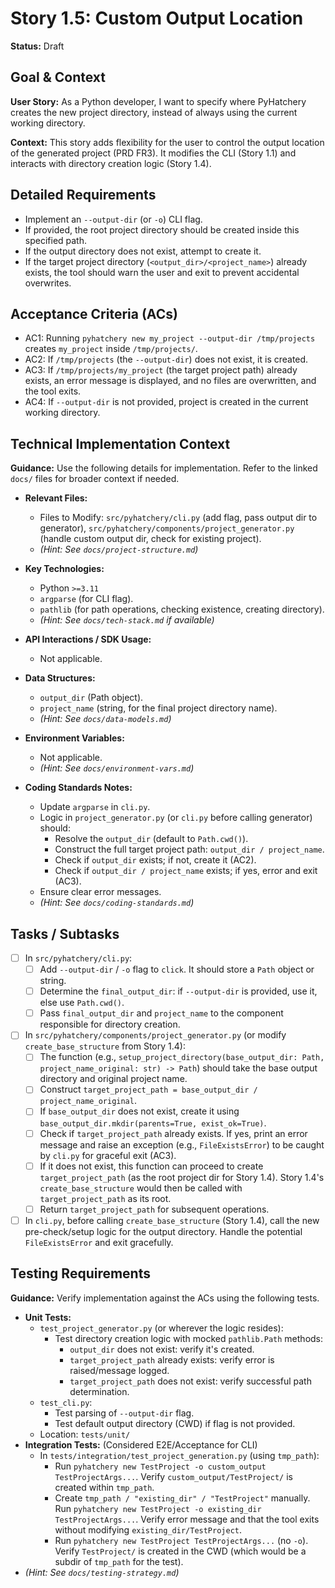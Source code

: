 # Story 1.5: Custom Output Location

**Status:** Draft

## Goal & Context

**User Story:** As a Python developer, I want to specify where PyHatchery creates the new project directory, instead of always using the current working directory.

**Context:** This story adds flexibility for the user to control the output location of the generated project (PRD FR3). It modifies the CLI (Story 1.1) and interacts with directory creation logic (Story 1.4).

## Detailed Requirements

- Implement an `--output-dir` (or `-o`) CLI flag.
- If provided, the root project directory should be created inside this specified path.
- If the output directory does not exist, attempt to create it.
- If the target project directory (`<output_dir>/<project_name>`) already exists, the tool should warn the user and exit to prevent accidental overwrites.

## Acceptance Criteria (ACs)

- AC1: Running `pyhatchery new my_project --output-dir /tmp/projects` creates `my_project` inside `/tmp/projects/`.
- AC2: If `/tmp/projects` (the `--output-dir`) does not exist, it is created.
- AC3: If `/tmp/projects/my_project` (the target project path) already exists, an error message is displayed, and no files are overwritten, and the tool exits.
- AC4: If `--output-dir` is not provided, project is created in the current working directory.

## Technical Implementation Context

**Guidance:** Use the following details for implementation. Refer to the linked `docs/` files for broader context if needed.

- **Relevant Files:**
  - Files to Modify: `src/pyhatchery/cli.py` (add flag, pass output dir to generator), `src/pyhatchery/components/project_generator.py` (handle custom output dir, check for existing project).
  - _(Hint: See `docs/project-structure.md`)_

- **Key Technologies:**
  - Python `>=3.11`
  - `argparse` (for CLI flag).
  - `pathlib` (for path operations, checking existence, creating directory).
  - _(Hint: See `docs/tech-stack.md` if available)_

- **API Interactions / SDK Usage:**
  - Not applicable.

- **Data Structures:**
  - `output_dir` (Path object).
  - `project_name` (string, for the final project directory name).
  - _(Hint: See `docs/data-models.md`)_

- **Environment Variables:**
  - Not applicable.
  - _(Hint: See `docs/environment-vars.md`)_

- **Coding Standards Notes:**
  - Update `argparse` in `cli.py`.
  - Logic in `project_generator.py` (or `cli.py` before calling generator) should:
    - Resolve the `output_dir` (default to `Path.cwd()`).
    - Construct the full target project path: `output_dir / project_name`.
    - Check if `output_dir` exists; if not, create it (AC2).
    - Check if `output_dir / project_name` exists; if yes, error and exit (AC3).
  - Ensure clear error messages.
  - _(Hint: See `docs/coding-standards.md`)_

## Tasks / Subtasks

- [ ] In `src/pyhatchery/cli.py`:
  - [ ] Add `--output-dir` / `-o` flag to `click`. It should store a `Path` object or string.
  - [ ] Determine the `final_output_dir`: if `--output-dir` is provided, use it, else use `Path.cwd()`.
  - [ ] Pass `final_output_dir` and `project_name` to the component responsible for directory creation.
- [ ] In `src/pyhatchery/components/project_generator.py` (or modify `create_base_structure` from Story 1.4):
  - [ ] The function (e.g., `setup_project_directory(base_output_dir: Path, project_name_original: str) -> Path`) should take the base output directory and original project name.
  - [ ] Construct `target_project_path = base_output_dir / project_name_original`.
  - [ ] If `base_output_dir` does not exist, create it using `base_output_dir.mkdir(parents=True, exist_ok=True)`.
  - [ ] Check if `target_project_path` already exists. If yes, print an error message and raise an exception (e.g., `FileExistsError`) to be caught by `cli.py` for graceful exit (AC3).
  - [ ] If it does not exist, this function can proceed to create `target_project_path` (as the root project dir for Story 1.4). Story 1.4's `create_base_structure` would then be called with `target_project_path` as its root.
  - [ ] Return `target_project_path` for subsequent operations.
- [ ] In `cli.py`, before calling `create_base_structure` (Story 1.4), call the new pre-check/setup logic for the output directory. Handle the potential `FileExistsError` and exit gracefully.

## Testing Requirements

**Guidance:** Verify implementation against the ACs using the following tests.

- **Unit Tests:**
  - `test_project_generator.py` (or wherever the logic resides):
    - Test directory creation logic with mocked `pathlib.Path` methods:
      - `output_dir` does not exist: verify it's created.
      - `target_project_path` already exists: verify error is raised/message logged.
      - `target_project_path` does not exist: verify successful path determination.
  - `test_cli.py`:
    - Test parsing of `--output-dir` flag.
    - Test default output directory (CWD) if flag is not provided.
  - Location: `tests/unit/`
- **Integration Tests:** (Considered E2E/Acceptance for CLI)
  - In `tests/integration/test_project_generation.py` (using `tmp_path`):
    - Run `pyhatchery new TestProject -o custom_output TestProjectArgs...`. Verify `custom_output/TestProject/` is created within `tmp_path`.
    - Create `tmp_path / "existing_dir" / "TestProject"` manually. Run `pyhatchery new TestProject -o existing_dir TestProjectArgs...`. Verify error message and that the tool exits without modifying `existing_dir/TestProject`.
    - Run `pyhatchery new TestProject TestProjectArgs...` (no `-o`). Verify `TestProject/` is created in the CWD (which would be a subdir of `tmp_path` for the test).
- _(Hint: See `docs/testing-strategy.md`)_
